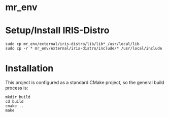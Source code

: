 # mr_env

Setup/Install IRIS-Distro
=========================

    sudo cp mr_env/external/iris-distro/lib/lib* /usr/local/lib
    sudo cp -r * mr_env/external/iris-distro/include/* /usr/local/include
    

Installation
============

This project is configured as a standard CMake project, so the general build process is:

	mkdir build
	cd build
	cmake ..
	make

